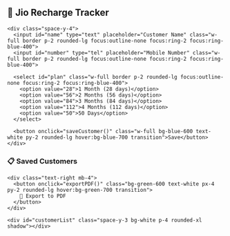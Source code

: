 <!DOCTYPE html>
<html lang="en">
<head>
  <meta charset="UTF-8">
  <title>Jio Recharge Tracker</title>
  <script src="https://cdn.tailwindcss.com"></script>
  <script src="https://cdnjs.cloudflare.com/ajax/libs/jspdf/2.5.1/jspdf.umd.min.js"></script>
  <script src="https://cdnjs.cloudflare.com/ajax/libs/html2canvas/1.4.1/html2canvas.min.js"></script>
</head>
<body class="bg-gray-100 p-4 font-sans">
  <div class="max-w-xl mx-auto bg-white p-6 rounded-2xl shadow-lg">
    <h2 class="text-2xl font-bold text-center text-blue-600 mb-4">📱 Jio Recharge Tracker</h2>

    <div class="space-y-4">
      <input id="name" type="text" placeholder="Customer Name" class="w-full border p-2 rounded-lg focus:outline-none focus:ring-2 focus:ring-blue-400">
      <input id="number" type="tel" placeholder="Mobile Number" class="w-full border p-2 rounded-lg focus:outline-none focus:ring-2 focus:ring-blue-400">

      <select id="plan" class="w-full border p-2 rounded-lg focus:outline-none focus:ring-2 focus:ring-blue-400">
        <option value="28">1 Month (28 days)</option>
        <option value="56">2 Months (56 days)</option>
        <option value="84">3 Months (84 days)</option>
        <option value="112">4 Months (112 days)</option>
        <option value="50">50 Days</option>
      </select>

      <button onclick="saveCustomer()" class="w-full bg-blue-600 text-white py-2 rounded-lg hover:bg-blue-700 transition">Save</button>
    </div>
  </div>

  <div class="max-w-2xl mx-auto mt-6">
    <div class="flex justify-between items-center mb-3">
      <h3 class="text-xl font-semibold text-gray-700 text-center w-full">📋 Saved Customers</h3>
    </div>

    <div class="text-right mb-4">
      <button onclick="exportPDF()" class="bg-green-600 text-white px-4 py-2 rounded-lg hover:bg-green-700 transition">
        📄 Export to PDF
      </button>
    </div>

    <div id="customerList" class="space-y-3 bg-white p-4 rounded-xl shadow"></div>
  </div>

  <script>
    function saveCustomer() {
      const name = document.getElementById('name').value.trim();
      const number = document.getElementById('number').value.trim();
      const planDays = parseInt(document.getElementById('plan').value);

      if (!name || !number) {
        alert("Please enter both name and number.");
        return;
      }

      const today = new Date();
      const dueDate = new Date(today);
      dueDate.setDate(dueDate.getDate() + planDays);

      const customer = {
        id: Date.now(),
        name,
        number,
        plan: planDays + ' Days',
        rechargeDate: today.toISOString().split('T')[0],
        dueDate: dueDate.toISOString().split('T')[0],
        calledAt: null
      };

      let customers = JSON.parse(localStorage.getItem('customers')) || [];
      customers.push(customer);
      localStorage.setItem('customers', JSON.stringify(customers));
      displayCustomers();

      document.getElementById('name').value = '';
      document.getElementById('number').value = '';
    }

    function deleteCustomer(id) {
      let customers = JSON.parse(localStorage.getItem('customers')) || [];
      customers = customers.filter(c => c.id !== id);
      localStorage.setItem('customers', JSON.stringify(customers));
      displayCustomers();
    }

    function sendWhatsApp(number) {
      const message = encodeURIComponent(`Recharge_${number}`);
      const url = `https://wa.me/917001170011?text=${message}`;
      window.location.href = url;
    }

    function markCalled(id) {
      let customers = JSON.parse(localStorage.getItem('customers')) || [];
      const index = customers.findIndex(c => c.id === id);
      if (index !== -1) {
        customers[index].calledAt = new Date().toLocaleTimeString();
        localStorage.setItem('customers', JSON.stringify(customers));
        displayCustomers();
      }
    }

    function displayCustomers() {
      const customers = JSON.parse(localStorage.getItem('customers')) || [];
      const container = document.getElementById('customerList');
      container.innerHTML = '';

      if (customers.length === 0) {
        container.innerHTML = '<p class="text-center text-gray-500">No customers added yet.</p>';
        return;
      }

      const today = new Date();
      today.setHours(0, 0, 0, 0);

      customers.forEach(c => {
        const due = new Date(c.dueDate);
        due.setHours(0, 0, 0, 0);

        const msPerDay = 1000 * 60 * 60 * 24;
        const daysLeft = Math.floor((due - today) / msPerDay);

        let daysText = '';
        let dueClass = '';
        let nameClass = '';

        if (daysLeft < 0) {
          daysText = `<span class="text-red-600 font-semibold">Expired ${Math.abs(daysLeft)} day(s) ago</span>`;
          dueClass = 'text-red-600 font-bold';
          nameClass = 'text-red-600';
        } else if (daysLeft === 0) {
          daysText = `<span class="text-yellow-600 font-semibold">Due Today</span>`;
          dueClass = 'text-yellow-600 font-bold';
          nameClass = 'text-blue-600';
        } else {
          daysText = `<span class="text-green-600 font-semibold">${daysLeft} day(s) left</span>`;
          dueClass = 'text-gray-700';
          nameClass = 'text-blue-600';
        }

        const calledTime = c.calledAt
          ? `<p class="text-sm text-gray-600 mt-1">📞 Called at ${c.calledAt}</p>`
          : '';

        const callButtonClass = c.calledAt
          ? 'bg-gray-400 cursor-not-allowed pointer-events-none'
          : 'bg-green-600 hover:bg-green-700';

        const callButtonAction = c.calledAt
          ? 'javascript:void(0)'
          : `tel:${c.number}" onclick="markCalled(${c.id})`;

        container.innerHTML += `
          <div class="bg-white p-4 rounded-xl shadow border border-gray-200">
            <div class="flex flex-col sm:flex-row sm:justify-between items-start sm:items-center">
              <div>
                <p class="font-bold text-lg ${nameClass}">${c.name}</p>
                <p class="text-sm text-gray-600">📞 ${c.number}</p>
                <p class="text-sm text-gray-600">Plan: ${c.plan}</p>
              </div>
              <div class="mt-2 sm:mt-0 text-right">
                <p class="text-sm">Recharge: <span class="font-medium">${c.rechargeDate}</span></p>
                <p class="text-sm ${dueClass}">Due: <span class="font-medium">${c.dueDate}</span></p>
                <p class="text-sm mt-1">${daysText}</p>
              </div>
            </div>
            ${calledTime}
            <div class="mt-3 flex flex-wrap gap-2 justify-end">
              <button onclick="sendWhatsApp('${c.number}')" class="text-xs px-3 py-1 bg-indigo-600 text-white rounded hover:bg-indigo-700">📩 Send Link</button>
              <a href="${callButtonAction}" class="text-xs px-3 py-1 text-white rounded ${callButtonClass}">📞 Call</a>
              <button onclick="deleteCustomer(${c.id})" class="text-xs px-3 py-1 bg-red-600 text-white rounded hover:bg-red-700">🗑 Delete</button>
            </div>
          </div>`;
      });
    }

    async function exportPDF() {
      const { jsPDF } = window.jspdf;
      const doc = new jsPDF();
      const element = document.getElementById("customerList");

      await html2canvas(element).then(canvas => {
        const imgData = canvas.toDataURL('image/png');
        const imgProps = doc.getImageProperties(imgData);
        const pdfWidth = doc.internal.pageSize.getWidth();
        const pdfHeight = (imgProps.height * pdfWidth) / imgProps.width;
        doc.addImage(imgData, 'PNG', 0, 0, pdfWidth, pdfHeight);
        doc.save("JioRechargeCustomers.pdf");
      });
    }

    displayCustomers();
  </script>
</body>
</html>
